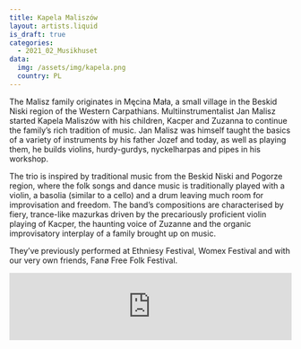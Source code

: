```yaml
---
title: Kapela Maliszów
layout: artists.liquid
is_draft: true
categories:
  - 2021_02_Musikhuset
data:
  img: /assets/img/kapela.png
  country: PL
---
```


The Malisz family originates in Męcina Mała, a small village in the Beskid Niski region of the Western Carpathians. Multiinstrumentalist Jan Malisz started Kapela Maliszów with his children, Kacper and Zuzanna to continue the family’s rich tradition of music. Jan Malisz was himself taught the basics of a variety of instruments by his father Jozef and today, as well as playing them, he builds violins, hurdy-gurdys, nyckelharpas and pipes in his workshop.

The trio is inspired by traditional music from the Beskid Niski and Pogorze region, where the folk songs and dance music is traditionally played with a violin, a basolia (similar to a cello) and a drum leaving much room for improvisation and freedom. The band’s compositions are characterised by fiery, trance-like mazurkas driven by the precariously proficient violin playing of Kacper, the haunting voice of Zuzanne and the organic improvisatory interplay of a family brought up on music.

They’ve previously performed at Ethniesy Festival, Womex Festival and with our very own friends, Fanø Free Folk Festival.

<iframe style="border: 0; width: 100%; height: 120px;" src="https://bandcamp.com/EmbeddedPlayer/album=330500039/size=large/bgcol=ffffff/linkcol=0687f5/tracklist=false/artwork=small/transparent=true/" seamless><a href="https://unzippedfly.bandcamp.com/album/wiejski-d-ez">Wiejski Dżez by Kapela Maliszów</a></iframe>
